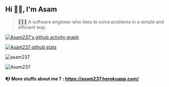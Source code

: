 <h2 align="left">
Hi 👋🏾, I'm Asam
</h2>

<blockquote align="left">
👨🏾‍💻 A software engineer who likes to solve problems in a simple and efficient way.
</blockquote>

[![Asam237's github activity graph](https://activity-graph.herokuapp.com/graph?username=Asam237&theme=xcode)](https://github.com/Asam237)


[![Asam237 github stats](https://github-readme-stats.vercel.app/api?username=Asam237&count_private=true&show_icons=true&theme=radical&hide_rank=false)](https://github.com/Asam237/github-readme-stats)

<p align="left">
  <img src="https://github-readme-stats.vercel.app/api/top-langs?username=asam237&show_icons=true&locale=en&layout=compact" alt="asam237" />
</p>


<p><img align="center" src="https://github-readme-streak-stats.herokuapp.com/?user=Asam237&theme=tokyonight" alt="Asam237" /></p>

<h4>
📭 More stuffs about me ? : <a href="https://asam237.herokuapp.com/">https://asam237.herokuapp.com/</a>
</h4>
